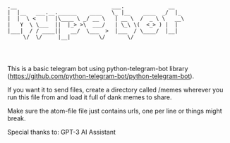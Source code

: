 ```


.__                              ___.              __   
|  |__   ___.__.______    ____   \_ |__    ____  _/  |_ 
|  |  \ <   |  |\____ \ _/ __ \   | __ \  /  _ \ \   __\
|   Y  \ \___  ||  |_> >\  ___/   | \_\ \(  <_> ) |  |  
|___|  / / ____||   __/  \___  >  |___  / \____/  |__|  
     \/  \/     |__|         \/       \/                
                                        

                                                         
```

This is a basic telegram bot using python-telegram-bot library (https://github.com/python-telegram-bot/python-telegram-bot).

If you want it to send files, create a directory called /memes wherever you run this file from and load it full of dank memes to share.

Make sure the atom-file file just contains urls, one per line or things might break.

Special thanks to: GPT-3 AI Assistant
